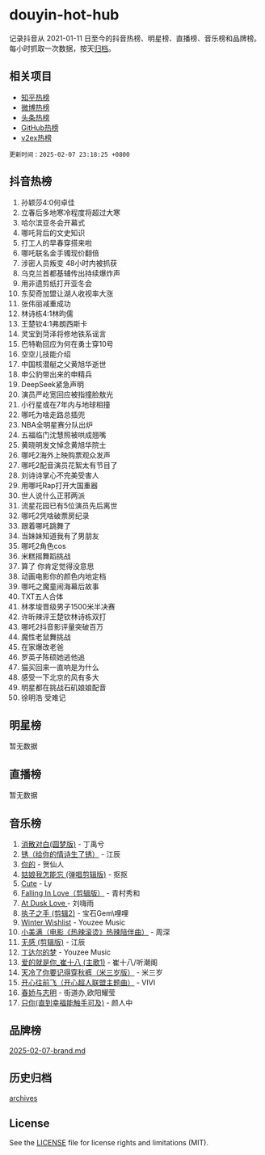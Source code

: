 # douyin-hot-hub

记录抖音从 2021-01-11 日至今的抖音热榜、明星榜、直播榜、音乐榜和品牌榜。每小时抓取一次数据，按天[归档](archives)。

## 相关项目

- [知乎热榜](https://github.com/lonnyzhang423/zhihu-hot-hub)
- [微博热榜](https://github.com/lonnyzhang423/weibo-hot-hub)
- [头条热榜](https://github.com/lonnyzhang423/toutiao-hot-hub)
- [GitHub热榜](https://github.com/lonnyzhang423/github-hot-hub)
- [v2ex热榜](https://github.com/lonnyzhang423/v2ex-hot-hub)


`更新时间：2025-02-07 23:18:25 +0800`

## 抖音热榜

1. 孙颖莎4:0何卓佳
1. 立春后多地寒冷程度将超过大寒
1. 哈尔滨亚冬会开幕式
1. 哪吒背后的文史知识
1. 打工人的早春穿搭来啦
1. 哪吒联名金手镯现价翻倍
1. 涉密人员叛变 48小时内被抓获
1. 乌克兰首都基辅传出持续爆炸声
1. 用非遗剪纸打开亚冬会
1. 东契奇加盟让湖人收视率大涨
1. 张伟丽减重成功
1. 林诗栋4:1林昀儒
1. 王楚钦4:1弗朗西斯卡
1. 灵宝到菏泽将修地铁系谣言
1. 巴特勒回应为何在勇士穿10号
1. 空空儿技能介绍
1. 中国核潜艇之父黄旭华逝世
1. 申公豹带出来的申精兵
1. DeepSeek紧急声明
1. 演员严屹宽回应被指撞脸敖光
1. 小行星或在7年内与地球相撞
1. 哪吒为啥走路总插兜
1. NBA全明星赛分队出炉
1. 五福临门沈慧照被哄成翘嘴
1. 黄晓明发文悼念黄旭华院士
1. 哪吒2海外上映购票观众发声
1. 哪吒2配音演员花絮太有节目了
1. 刘诗诗掌心不完美受害人
1. 用哪吒Rap打开大国重器
1. 世人说什么正邪两派
1. 流星花园已有5位演员先后离世
1. 哪吒2凭啥破票房纪录
1. 跟着哪吒跳舞了
1. 当妹妹知道我有了男朋友
1. 哪吒2角色cos
1. 米糕摇舞蹈挑战
1. 算了 你肯定觉得没意思
1. 动画电影你的颜色内地定档
1. 哪吒之魔童闹海幕后故事
1. TXT五人合体
1. 林孝埈晋级男子1500米半决赛
1. 许昕辣评王楚钦林诗栋双打
1. 哪吒2抖音影评量突破百万
1. 魔性老鼠舞挑战
1. 在家爆改老爸
1. 罗英子陈硕她逃他追
1. 猫买回来一直响是为什么
1. 感受一下北京的风有多大
1. 明星都在挑战石矶娘娘配音
1. 徐明浩 受难记

## 明星榜

暂无数据

## 直播榜

暂无数据

## 音乐榜

1. [消散对白(圆梦版)](https://sf5-hl-cdn-tos.douyinstatic.com/obj/tos-cn-ve-2774/og4jB5I5IizzoZVAAAzWgBMAsMDWoArfwBOiFs) - 丁禹兮
1. [锈（给你的情诗生了锈）](https://sf5-hl-cdn-tos.douyinstatic.com/obj/tos-cn-ve-2774/o8a1PBtVqIYbPEGK6e5A4egedVMdm3fCIz6bbE) - 江辰
1. [你的](https://sf5-hl-cdn-tos.douyinstatic.com/obj/tos-cn-ve-2774/oYuIeKf42jB7sEV6B2upMdpYAgfrQWj0FeRegh) - 贺仙人
1. [姑娘我怎能忘 (弹唱剪辑版)](https://sf5-hl-cdn-tos.douyinstatic.com/obj/tos-cn-ve-2774/okamwrBGEMz6illuEofAsMV4yzF5tVWbBiA5AI) - 抠抠
1. [Cute](https://sf5-hl-cdn-tos.douyinstatic.com/obj/tos-cn-ve-2774/o4IbIzHWKAAB4wsS5qMBRiiAlEBGTpQRNfFvuo) - Ly
1. [Falling In Love（剪辑版）](https://sf5-hl-cdn-tos.douyinstatic.com/obj/tos-cn-ve-2774/o8ajpA8zzgBPahbBIO8AcKGBLJezFCRd1wfP9f) - 青村秀和
1. [ At Dusk  Love ](https://sf5-hl-cdn-tos.douyinstatic.com/obj/tos-cn-ve-2774/o8CrpCf5CaYgI4ZrtQgMQAFEfuGqNnRSDQAPBc) - 刘嗨雨
1. [执子之手 (剪辑2)](https://sf5-hl-cdn-tos.douyinstatic.com/obj/tos-cn-ve-2774/oUoZLQjCc31XzqsBnBQUNgeKtYPBcgbFDwtfcu) - 宝石Gem\哩哩
1. [Winter Wishlist](https://sf5-hl-cdn-tos.douyinstatic.com/obj/tos-cn-ve-2774/oIIgUOeamCFCVAzxN6MFRLIBlLGpUqQxeeHrLE) - Youzee Music
1. [小美满（电影《热辣滚烫》热辣陪伴曲）](https://sf5-hl-cdn-tos.douyinstatic.com/obj/tos-cn-ve-2774/o0GAn2lSgfZIDUgtevCGDQYnFg4CwnrBaxbTZL) - 周深
1. [无感 (剪辑版)](https://sf5-hl-cdn-tos.douyinstatic.com/obj/tos-cn-ve-2774/o0eIsUzJBDlQaQFC5OFlgbMEZC1TFYBftOBn6p) - 江辰
1. [丁达尔的梦](https://sf5-hl-cdn-tos.douyinstatic.com/obj/tos-cn-ve-2774/oMU3WirUZBVQkAC9ccG5P2IQirziZM2RTInUY) - Youzee Music
1. [爱的就是你_崔十八 (主歌1)](https://sf5-hl-cdn-tos.douyinstatic.com/obj/tos-cn-ve-2774/oI5BO5DhFZ6UTcNCnZaOCBLtZ7WIMQGfgnXf5E) - 崔十八/听潮阁
1. [天冷了你要记得穿秋裤（米三岁版）](https://sf5-hl-cdn-tos.douyinstatic.com/obj/tos-cn-ve-2774/oQlIwVIDWiZ6BQilAorS7MA0AgCkQDvcZAdm1) - 米三岁
1. [开心往前飞（开心超人联盟主题曲）](https://sf5-hl-cdn-tos.douyinstatic.com/obj/tos-cn-ve-2774/9d8fb7c82cf1421fb93a9fe925275e0a) - VIVI
1. [春娇与志明](https://sf5-hl-cdn-tos.douyinstatic.com/obj/tos-cn-ve-2774/e530d8fceb7044b39707d7f9ff54add1) - 街道办,欧阳耀莹
1. [只你(直到幸福能触手可及)](https://sf5-hl-cdn-tos.douyinstatic.com/obj/tos-cn-ve-2774/o0lBkRDzFTeaVSUz3ZZSCBVtZ5DIMQGfgmEAuE) - 颜人中

## 品牌榜

[2025-02-07-brand.md](archives/2025-02-07-brand.md)

## 历史归档

[archives](archives)

## License

See the [LICENSE](LICENSE) file for license rights and limitations (MIT).
